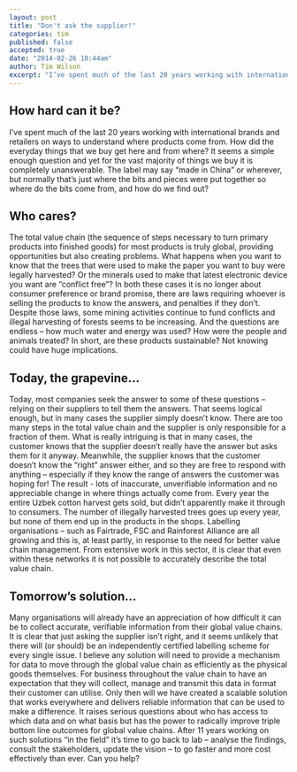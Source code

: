 ```yaml
---
layout: post
title: "Don't ask the supplier!"
categories: tim
published: false
accepted: true
date: "2014-02-26 10:44am"
author: Tim Wilson
excerpt: "I’ve spent much of the last 20 years working with international brands and retailers on ways to understand where products come from. How did the everyday things that we buy get here and from where? It seems a simple enough question and yet for the vast majority of things we buy it is completely unanswerable. The label may say “made in China” or wherever, but normally that’s just where the bits and pieces were put together so where do the bits come from, and how do we find out?"
---
```


## How hard can it be?
I’ve spent much of the last 20 years working with international brands and retailers on ways to understand where products come from. How did the everyday things that we buy get here and from where? It seems a simple enough question and yet for the vast majority of things we buy it is completely unanswerable. The label may say “made in China” or wherever, but normally that’s just where the bits and pieces were put together so where do the bits come from, and how do we find out? 

## Who cares?
The total value chain (the sequence of steps necessary to turn primary products into finished goods) for most products is truly global, providing opportunities but also creating problems. What happens when you want to know that the trees that were used to make the paper you want to buy were legally harvested? Or the minerals used to make that latest electronic device you want are “conflict free”? In both these cases it is no longer about consumer preference or brand promise, there are laws requiring whoever is selling the products to know the answers, and penalties if they don’t. Despite those laws, some mining activities continue to fund conflicts and illegal harvesting of forests seems to be increasing. And the questions are endless – how much water and energy was used? How were the people and animals treated? In short, are these products sustainable? Not knowing could have huge implications.

## Today, the grapevine…
Today, most companies seek the answer to some of these questions – relying on their suppliers to tell them the answers. That seems logical enough, but in many cases the supplier simply doesn’t know. There are too many steps in the total value chain and the supplier is only responsible for a fraction of them. What is really intriguing is that in many cases, the customer knows that the supplier doesn’t really have the answer but asks them for it anyway. Meanwhile, the supplier knows that the customer doesn’t know the “right” answer either, and so they are free to respond with anything – especially if they know the range of answers the customer was hoping for! The result - lots of inaccurate, unverifiable information and no appreciable change in where things actually come from. Every year the entire Uzbek cotton harvest gets sold, but didn’t apparently make it through to consumers. The number of illegally harvested trees goes up every year, but none of them end up in the products in the shops. Labelling organisations – such as Fairtrade, FSC and Rainforest Alliance are all growing and this is, at least partly, in response to the need for better value chain management. From extensive work in this sector, it is clear that even within these networks it is not possible to accurately describe the total value chain.

## Tomorrow’s solution…
Many organisations will already have an appreciation of how difficult it can be to collect accurate, verifiable information from their global value chains. It is clear that just asking the supplier isn’t right, and it seems unlikely that there will (or should) be an independently certified labelling scheme for every single issue. 
I believe any solution will need to provide a mechanism for data to move through the global value chain as efficiently as the physical goods themselves. For business throughout the value chain to have an expectation that they will collect, manage and transmit this data in format their customer can utilise. Only then will we have created a scalable solution that works everywhere and delivers reliable information that can be used to make a difference. It raises serious questions about who has access to which data and on what basis but has the power to radically improve triple bottom line outcomes for global value chains. After 11 years working on such solutions “in the field” it’s time to go back to lab – analyse the findings, consult the stakeholders, update the vision – to go faster and more cost effectively than ever. Can you help?